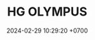 ---
layout: teamCard
permalink: /team/:title.html
categories: surjohto042024 norteMayo ljmy24 LI LI1 LI2 LI6 LI7 LI8 LI10 LI11
maincover: /assets/logos/HGOLYMPUS.png
puntosLJMAYO24: #26
date: 2024-02-29 10:29:20 +0700
title: HG OLYMPUS
tag: johto042024
color: black
puntosLJ202404: 12
grupo: sur
background: '#F16C38'
cover: /assets/backCard.png
team: HG OLYMPUS
route: /liga-indigo-platino
ID: HG
puntos: 4
pj: 4
#PARTIDO 1
j1: RONDA 1
p1: HG OL
pp1: TAE
r1: 2
rr1: 1
bg1: rock
pt1: 2
pj1: 1
#PARTIDO 2
j2: RONDA 2
p2: HG OL
pp2: GOD
bg2: rock
r2: 2
rr2: 1
pt2: 2
pj2: 1  
#PARTIDO 3
j3: RONDA 3
p3: SOJ
pp3: HG OL
bg3: rock
r3: 
rr3:
pt3: 0
pj3: 0
#PARTIDO 4
j4: RONDA 4
p4: HG BETA
pp4: HG OL
bg4: rock
r4: 
rr4:
pt4: 0
pj4: 0
#PARTIDO 5
j5: RONDA 5
p5: JNS
pp5: HG OL
bg5: rock
r5: 3
rr5: 0
pt5: 0
pj5: 1
#PARTIDO 6
j6: RONDA 6
p6: HG OL
pp6: EK
bg6: rock
r6: 
rr6: 
pt6: 0
pj6: 0
#PARTIDO 7
j7: RONDA 7
p7:  HG OL
pp7: NL
bg7: rock
r7: 
rr7:
pt7: 0
pj7: 0 
#PARTIDO 8
j8: RONDA 8
p8:  HG OL
pp8: NS
bg8: rock
r8: 0
rr8: 3
pt8: 0
pj8: 1 
#PARTIDO 9
j9: RONDA 9
p9:  CS
pp9: HG OL
bg9: rock
r9: 
rr9: 
pt9: 0
pj9: 0
#PARTIDO 10
j10: RONDA 10
p10: RNT
pp10: HG OL
bg10: rock
r10: 
rr10:
pt10: 0
pj10: 0
#PARTIDO 11
j11: RONDA 11
p11: HG OL
pp11: I2A
bg11: rock
r11: 
rr11:
pt11: 0
pj11: 0
stream: <i class="fa-brands fa-twitch text-white"></i>
dia: 26
hora: '21:10'





















# pj: 11
# pt1: 2
# pt2: 2
# pt3: 2
# pt4: 2
# pt5: 3
# pt6: 1
# pt7: 3
# pt8: 3
# pt9: 3
# pt10: 2
# pt11: 3
# p1:  HGO
# r1: 2
# rr1: 1
# bg1: bg-info
# pp1: S.VANGUARD
# p2: SOJ
# r2: 1
# bg2: bg-info
# rr2: 2
# pp2: HGO
# p3:  HGO
# r3: 2
# bg3: bg-info
# rr3: 1
# pp3: HG REGIOS
# p4:  HGO
# r4: 2
# bg4: bg-info
# rr4: 1
# pp4: ZODIAC
# p5:  HGO
# r5: 3
# rr5: 0
# bg5: bg-success
# pp5: MBO
# p6:  HGO
# r6: 1
# bg6: bg-warning
# rr6: 2
# pp6: LASTH BREATH
# p7:  DFS RUBY
# r7: 0
# rr7: 3
# bg7: bg-success
# pp7: HGO
# p8:  HGO
# r8: 3
# bg8: bg-success
# rr8: 0
# pp8: NO SMITE
# p9:  HGO
# r9: 3
# rr9: 0
# bg9: bg-success
# pp9: JAS
# p10:  HGO
# r10: 2
# rr10: 1
# bg10: bg-info
# pp10: DFS DMD
# info: 30/05/24
# hora: '21:20'
# p11:  HGO
# pp11: T. SATISFACTION
# r11: 3
# rr11: 0
# bg11: bg-success
##torneos
rango: ACERO
bg: 
torneo1: 
tps1: 
tb1: 
timg1: 
---